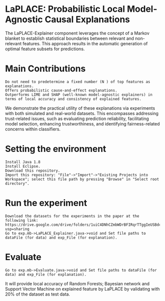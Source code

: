 # LaPLACE: Probabilistic Local Model-Agnostic Causal Explanations

The LaPLACE-Explainer component leverages the concept of a Markov blanket to establish statistical boundaries between relevant and non-relevant features. 
This approach results in the automatic generation of optimal feature subsets for predictions. 
# Main Contributions
 ```
Do not need to predetermine a fixed number (N ) of top features as explanations.
Offers probabilistic cause-and-effect explanations.
Outperforms LIME and SHAP (well-known model-agnostic explainers) in terms of local accuracy and consistency of explained features.
```
We demonstrate the practical utility of these explanations via experiments with both simulated and real-world datasets. 
This encompasses addressing trust-related issues, such as evaluating prediction reliability, facilitating model selection, enhancing trustworthiness, 
and identifying fairness-related concerns within classifiers.

# Setting the environment
 ```
Install Java 1.8
Install Eclipse.
Download this repository.
Import this repository: "File"->"Import"->"Existing Projects into Workspace"; select this file path by pressing "Browse" in "Select root directory".
 ```
# Run the experiment
 ```
Download the datasets for the experiments in the paper at the following link: https://drive.google.com/drive/folders/1uiC4DNhCZmbWDrBFIRqrTTggIeUSBdcT?usp=sharing
Go to exp.mb->LaPLACE_Explainer.java->void and Set file paths to dataFile (for data) and exp_File (for explanation).
 ```
# Evaluate
 ```
Go to exp.mb->Evaluate.java->void and Set file paths to dataFile (for data) and exp_File (for explanation).
 ```
It will provide local accuracy of Random Forests; Bayesian network and Support Vector Machine on explained feature by LaPLACE by validating with 20% of the dataset as test data.
